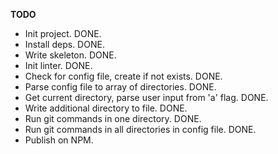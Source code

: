 **TODO**

- Init project. DONE.
- Install deps. DONE.
- Write skeleton. DONE.
- Init linter. DONE.
- Check for config file, create if not exists. DONE.
- Parse config file to array of directories. DONE.
- Get current directory, parse user input from 'a' flag. DONE.
- Write additional directory to file. DONE.
- Run git commands in one directory. DONE.
- Run git commands in all directories in config file. DONE.
- Publish on NPM.
